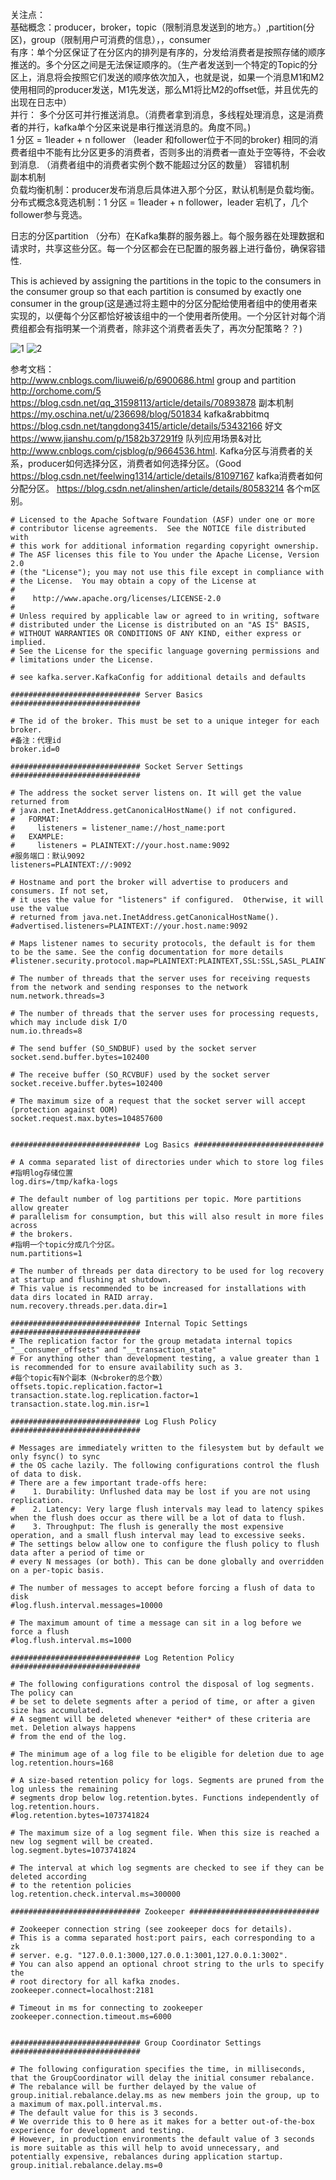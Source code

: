 

关注点：  
基础概念：producer，broker，topic（限制消息发送到的地方。）,partition(分区)，group（限制用户可消费的信息），，consumer  
有序：单个分区保证了在分区内的排列是有序的，分发给消费者是按照存储的顺序推送的。多个分区之间是无法保证顺序的。（生产者发送到一个特定的Topic的分区上，消息将会按照它们发送的顺序依次加入，也就是说，如果一个消息M1和M2使用相同的producer发送，M1先发送，那么M1将比M2的offset低，并且优先的出现在日志中）  
并行： 多个分区可并行推送消息。（消费者拿到消息，多线程处理消息，这是消费者的并行，kafka单个分区来说是串行推送消息的。角度不同。)       
1 分区  = 1leader + n follower （leader 和follower位于不同的broker)
相同的消费者组中不能有比分区更多的消费者，否则多出的消费者一直处于空等待，不会收到消息.  （消费者组中的消费者实例个数不能超过分区的数量）
容错机制  
副本机制  
负载均衡机制：producer发布消息后具体进入那个分区，默认机制是负载均衡。  
分布式概念&竞选机制：1 分区  = 1leader + n follower，leader 宕机了，几个follower参与竞选。  


日志的分区partition （分布）在Kafka集群的服务器上。每个服务器在处理数据和请求时，共享这些分区。每一个分区都会在已配置的服务器上进行备份，确保容错性.


This is achieved by assigning the partitions in the topic to the consumers in the consumer group so that each partition is consumed by exactly one consumer in the group(这是通过将主题中的分区分配给使用者组中的使用者来实现的，以便每个分区都恰好被该组中的一个使用者所使用。一个分区针对每个消费组都会有指明某一个消费者，除非这个消费者丢失了，再次分配策略？？)


![1](https://raw.githubusercontent.com/xyycici1/gggg/master/image/001.png)
![2](https://raw.githubusercontent.com/xyycici1/gggg/master/image/002.png)

参考文档：  
http://www.cnblogs.com/liuwei6/p/6900686.html   group and partition
http://orchome.com/5    
https://blog.csdn.net/qq_31598113/article/details/70893878 副本机制  
https://my.oschina.net/u/236698/blog/501834  kafka&rabbitmq  
https://blog.csdn.net/tangdong3415/article/details/53432166  好文  
https://www.jianshu.com/p/1582b37291f9  队列应用场景&对比  
http://www.cnblogs.com/cjsblog/p/9664536.html. Kafka分区与消费者的关系，producer如何选择分区，消费者如何选择分区。（Good  
https://blog.csdn.net/feelwing1314/article/details/81097167 kafka消费者如何分配分区。
https://blog.csdn.net/alinshen/article/details/80583214  各个m区别。
```
# Licensed to the Apache Software Foundation (ASF) under one or more
# contributor license agreements.  See the NOTICE file distributed with
# this work for additional information regarding copyright ownership.
# The ASF licenses this file to You under the Apache License, Version 2.0
# (the "License"); you may not use this file except in compliance with
# the License.  You may obtain a copy of the License at
#
#    http://www.apache.org/licenses/LICENSE-2.0
#
# Unless required by applicable law or agreed to in writing, software
# distributed under the License is distributed on an "AS IS" BASIS,
# WITHOUT WARRANTIES OR CONDITIONS OF ANY KIND, either express or implied.
# See the License for the specific language governing permissions and
# limitations under the License.

# see kafka.server.KafkaConfig for additional details and defaults

############################# Server Basics #############################

# The id of the broker. This must be set to a unique integer for each broker. 
#备注：代理id
broker.id=0

############################# Socket Server Settings #############################

# The address the socket server listens on. It will get the value returned from 
# java.net.InetAddress.getCanonicalHostName() if not configured.
#   FORMAT:
#     listeners = listener_name://host_name:port
#   EXAMPLE:
#     listeners = PLAINTEXT://your.host.name:9092
#服务端口：默认9092
listeners=PLAINTEXT://:9092

# Hostname and port the broker will advertise to producers and consumers. If not set, 
# it uses the value for "listeners" if configured.  Otherwise, it will use the value
# returned from java.net.InetAddress.getCanonicalHostName().
#advertised.listeners=PLAINTEXT://your.host.name:9092

# Maps listener names to security protocols, the default is for them to be the same. See the config documentation for more details
#listener.security.protocol.map=PLAINTEXT:PLAINTEXT,SSL:SSL,SASL_PLAINTEXT:SASL_PLAINTEXT,SASL_SSL:SASL_SSL

# The number of threads that the server uses for receiving requests from the network and sending responses to the network
num.network.threads=3

# The number of threads that the server uses for processing requests, which may include disk I/O
num.io.threads=8

# The send buffer (SO_SNDBUF) used by the socket server
socket.send.buffer.bytes=102400

# The receive buffer (SO_RCVBUF) used by the socket server
socket.receive.buffer.bytes=102400

# The maximum size of a request that the socket server will accept (protection against OOM)
socket.request.max.bytes=104857600


############################# Log Basics #############################

# A comma separated list of directories under which to store log files
#指明log存储位置
log.dirs=/tmp/kafka-logs

# The default number of log partitions per topic. More partitions allow greater
# parallelism for consumption, but this will also result in more files across
# the brokers.
#指明一个topic分成几个分区。
num.partitions=1

# The number of threads per data directory to be used for log recovery at startup and flushing at shutdown.
# This value is recommended to be increased for installations with data dirs located in RAID array.
num.recovery.threads.per.data.dir=1

############################# Internal Topic Settings  #############################
# The replication factor for the group metadata internal topics "__consumer_offsets" and "__transaction_state"
# For anything other than development testing, a value greater than 1 is recommended for to ensure availability such as 3.
#每个topic有N个副本（N<broker的总个数）
offsets.topic.replication.factor=1
transaction.state.log.replication.factor=1
transaction.state.log.min.isr=1

############################# Log Flush Policy #############################

# Messages are immediately written to the filesystem but by default we only fsync() to sync
# the OS cache lazily. The following configurations control the flush of data to disk.
# There are a few important trade-offs here:
#    1. Durability: Unflushed data may be lost if you are not using replication.
#    2. Latency: Very large flush intervals may lead to latency spikes when the flush does occur as there will be a lot of data to flush.
#    3. Throughput: The flush is generally the most expensive operation, and a small flush interval may lead to excessive seeks.
# The settings below allow one to configure the flush policy to flush data after a period of time or
# every N messages (or both). This can be done globally and overridden on a per-topic basis.

# The number of messages to accept before forcing a flush of data to disk
#log.flush.interval.messages=10000

# The maximum amount of time a message can sit in a log before we force a flush
#log.flush.interval.ms=1000

############################# Log Retention Policy #############################

# The following configurations control the disposal of log segments. The policy can
# be set to delete segments after a period of time, or after a given size has accumulated.
# A segment will be deleted whenever *either* of these criteria are met. Deletion always happens
# from the end of the log.

# The minimum age of a log file to be eligible for deletion due to age
log.retention.hours=168

# A size-based retention policy for logs. Segments are pruned from the log unless the remaining
# segments drop below log.retention.bytes. Functions independently of log.retention.hours.
#log.retention.bytes=1073741824

# The maximum size of a log segment file. When this size is reached a new log segment will be created.
log.segment.bytes=1073741824

# The interval at which log segments are checked to see if they can be deleted according
# to the retention policies
log.retention.check.interval.ms=300000

############################# Zookeeper #############################

# Zookeeper connection string (see zookeeper docs for details).
# This is a comma separated host:port pairs, each corresponding to a zk
# server. e.g. "127.0.0.1:3000,127.0.0.1:3001,127.0.0.1:3002".
# You can also append an optional chroot string to the urls to specify the
# root directory for all kafka znodes.
zookeeper.connect=localhost:2181

# Timeout in ms for connecting to zookeeper
zookeeper.connection.timeout.ms=6000


############################# Group Coordinator Settings #############################

# The following configuration specifies the time, in milliseconds, that the GroupCoordinator will delay the initial consumer rebalance.
# The rebalance will be further delayed by the value of group.initial.rebalance.delay.ms as new members join the group, up to a maximum of max.poll.interval.ms.
# The default value for this is 3 seconds.
# We override this to 0 here as it makes for a better out-of-the-box experience for development and testing.
# However, in production environments the default value of 3 seconds is more suitable as this will help to avoid unnecessary, and potentially expensive, rebalances during application startup.
group.initial.rebalance.delay.ms=0
```
